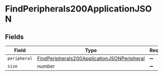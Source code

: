 # FindPeripherals200ApplicationJSON


## Fields

| Field                                                                                                                 | Type                                                                                                                  | Required                                                                                                              | Description                                                                                                           | Example                                                                                                               |
| --------------------------------------------------------------------------------------------------------------------- | --------------------------------------------------------------------------------------------------------------------- | --------------------------------------------------------------------------------------------------------------------- | --------------------------------------------------------------------------------------------------------------------- | --------------------------------------------------------------------------------------------------------------------- |
| `peripheral`                                                                                                          | [FindPeripherals200ApplicationJSONPeripheral](../../models/operations/findperipherals200applicationjsonperipheral.md) | :heavy_minus_sign:                                                                                                    | N/A                                                                                                                   |                                                                                                                       |
| `size`                                                                                                                | *number*                                                                                                              | :heavy_minus_sign:                                                                                                    | N/A                                                                                                                   | 1                                                                                                                     |